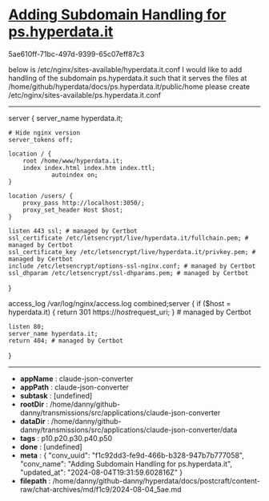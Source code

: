 # [Adding Subdomain Handling for ps.hyperdata.it](https://claude.ai/chat/f1c92dd3-fe9d-466b-b328-947b7b777058)

5ae610ff-71bc-497d-9399-65c07eff87c3

below is /etc/nginx/sites-available/hyperdata.it.conf
I would like to add handling of the subdomain ps.hyperdata.it such that it serves the files at /home/github/hyperdata/docs/ps.hyperdata.it/public/home
please create /etc/nginx/sites-available/ps.hyperdata.it.conf

---

server {
    server_name hyperdata.it;

    # Hide nginx version
    server_tokens off;

    location / {
        root /home/www/hyperdata.it;
        index index.html index.htm index.ttl;
                autoindex on;
    }

    location /users/ {
        proxy_pass http://localhost:3050/;
        proxy_set_header Host $host;
    }

    listen 443 ssl; # managed by Certbot
    ssl_certificate /etc/letsencrypt/live/hyperdata.it/fullchain.pem; # managed by Certbot
    ssl_certificate_key /etc/letsencrypt/live/hyperdata.it/privkey.pem; # managed by Certbot
    include /etc/letsencrypt/options-ssl-nginx.conf; # managed by Certbot
    ssl_dhparam /etc/letsencrypt/ssl-dhparams.pem; # managed by Certbot
}

access_log /var/log/nginx/access.log combined;server {
    if ($host = hyperdata.it) {
        return 301 https://$host$request_uri;
    } # managed by Certbot


    listen 80;
    server_name hyperdata.it;
    return 404; # managed by Certbot
}

---

* **appName** : claude-json-converter
* **appPath** : claude-json-converter
* **subtask** : [undefined]
* **rootDir** : /home/danny/github-danny/transmissions/src/applications/claude-json-converter
* **dataDir** : /home/danny/github-danny/transmissions/src/applications/claude-json-converter/data
* **tags** : p10.p20.p30.p40.p50
* **done** : [undefined]
* **meta** : {
  "conv_uuid": "f1c92dd3-fe9d-466b-b328-947b7b777058",
  "conv_name": "Adding Subdomain Handling for ps.hyperdata.it",
  "updated_at": "2024-08-04T19:31:59.602816Z"
}
* **filepath** : /home/danny/github-danny/hyperdata/docs/postcraft/content-raw/chat-archives/md/f1c9/2024-08-04_5ae.md